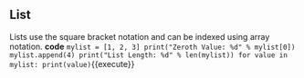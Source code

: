 ## List

Lists use the square bracket notation and can be indexed using array notation.
**code**
`mylist = [1, 2, 3]
print("Zeroth Value: %d" % mylist[0])
mylist.append(4)
print("List Length: %d" % len(mylist))
for value in mylist:
print(value)`{{execute}}